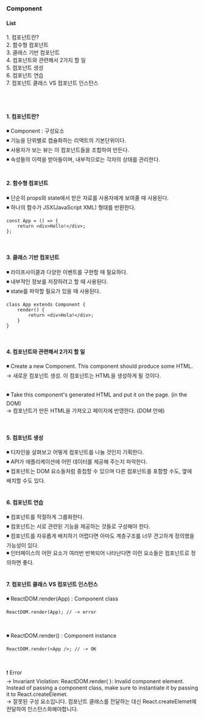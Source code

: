 <h3>Component</h3>

<h4>List</h4>
1. 컴포넌트란? <br />
2. 함수형 컴포넌트 <br />
3. 클래스 기반 컴포넌트 <br />
4. 컴포넌트와 관련해서 2가지 할 일 <br />
5. 컴포넌트 생성 <br />
6. 컴포넌트 연습 <br />
7. 컴포넌트 클래스 VS 컴포넌트 인스턴스 <br />

<br /><br />

<h4>1. 컴포넌트란?</h4>
◾ Component : 구성요소 <br />
◾ 기능을 단위별로 캡슐화하는 리액트의 기본단위이다. <br />
◾ 사용자가 보는 뷰는 이 컴포넌트들을 조합하여 만든다. <br />
◾ 속성들의 이력을 받아들이며, 내부적으로는 각자의 상태를 관리한다. <br />

<br />

<h4>2. 함수형 컴포넌트</h4>
◾ 단순히 props와 state에서 받은 자료를 사용자에게 보여줄 때 사용된다. <br />
◾ 하나의 함수가 JSX(JavaScript XML) 형태를 반환한다.

```
const App = () => {
    return <div>Hello!</div>;
};
```

<br />

<h4>3. 클래스 기반 컴포넌트</h4>
◾ 라이프사이클과 다양한 이벤트를 구현할 때 필요하다. <br />
◾ 내부적인 정보를 저장하려고 할 때 사용된다. <br /> 
◾ state를 파악할 필요가 있을 때 사용된다.

```
class App extends Component {
    render() {
        return <div>Hola!</div>;
    }
}
```

<br />

<h4>4. 컴포넌트와 관련해서 2가지 할 일</h4>
◾ Create a new Component. This component should produce some HTML. <br />
-> 새로운 컴포넌트 생성. 이 컴포넌트는 HTML을 생성하게 될 것이다. <br />

<br />

◾ Take this component's generated HTML and put it on the page. (in the DOM) <br />
-> 컴포넌트가 만든 HTML을 가져오고 페이지에 반영한다. (DOM 안에) <br />

<br />

<h4>5. 컴포넌트 생성</h4>
◾ 디자인을 살펴보고 어떻게 컴포넌트를 나눌 것인지 기획한다. <br />
◾ API가 애플리케이션에 어떤 데이터를 제공해 주는지 파악한다. <br />
◾ 컴포넌트는 DOM 요소들처럼 중첩할 수 있으며 다른 컴포넌트를 포함할 수도, 옆에 배치할 수도 있다. <br />

<br />

<h4>6. 컴포넌트 연습</h4>
◾ 컴포넌트를 적절하게 그룹화한다. <br />
◾ 컴포넌트는 서로 관련된 기능을 제공하는 것들로 구성해야 한다. <br />
◾ 컴포넌트를 자유롭게 배치하기 어렵다면 아마도 계층구조를 너무 견고하게 정의했을 가능성이 있다. <br />
◾ 인터페이스의 어떤 요소가 여러번 반복되어 나타난다면 이런 요소들은 컴포넌트로 정의하면 좋다. <br />

<br />

<h4>7. 컴포넌트 클래스 VS 컴포넌트 인스턴스</h4>

◾ ReactDOM.render(App) : Component class

```
ReactDOM.render(App); // -> error
```

<br />

◾ ReactDOM.render(<App />) : Component instance

```
ReactDOM.render(<App />; // -> OK
```

<br />

❗ Error<br />
-> Invariant Violation: ReactDOM.render( ): Invalid component element. <br />
Instead of passing a component class, make sure to instantiate it by passing it to React.createElemet. <br />
-> 잘못된 구성 요소입니다. 컴포넌트 클래스를 전달하는 대신 React.createElemet에 전달하여 인스턴스화해야합니다. <br />